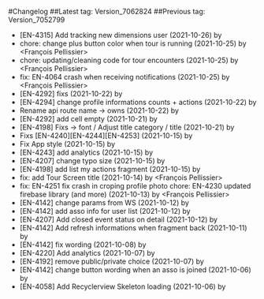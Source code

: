 #Changelog
##Latest tag: Version_7062824
##Previous tag: Version_7052799
* [EN-4315] Add tracking new dimensions user (2021-10-26) by <Jr>
* chore: change plus button color when tour is running (2021-10-25) by <François Pellissier>
* chore: updating/cleaning code for tour encounters (2021-10-25) by <François Pellissier>
* fix: EN-4064 crash when receiving notifications (2021-10-25) by <François Pellissier>
* [EN-4292] fixs (2021-10-22) by <Jr>
* [EN-4294] change profile informations counts + actions (2021-10-22) by <Jr>
* Rename api route name -> owns (2021-10-22) by <Jr>
* [EN-4292] add cell empty (2021-10-21) by <Jr>
* [EN-4198] Fixs -> font /  Adjust title category / title (2021-10-21) by <Jr>
* Fixs [EN-4240][EN-4244][EN-4253] (2021-10-15) by <Jr>
* Fix App style (2021-10-15) by <Jr>
* [EN-4243] add analytics (2021-10-15) by <Jr>
* [EN-4207] change typo size (2021-10-15) by <Jr>
* [EN-4198] add list my actions fragment (2021-10-15) by <Jr>
* fix: add Tour Screen title (2021-10-14) by <François Pellissier>
* fix: EN-4251 fix crash in croping profile photo chore: EN-4230 updated firebase library (and more) (2021-10-13) by <François Pellissier>
* [EN-4142] change params from WS (2021-10-12) by <Jr>
* [EN-4142] add asso info for user list (2021-10-12) by <Jr>
* [EN-4207] Add closed event status on detail (2021-10-12) by <Jr>
* [EN-4142] Add refresh informations when fragment back (2021-10-11) by <Jr>
* [EN-4142] fix wording (2021-10-08) by <Jr>
* [EN-4220] Add analytics (2021-10-07) by <Jr>
* [EN-4192] remove public/private choice (2021-10-07) by <Jr>
* [EN-4142] change button wording when an asso is joined (2021-10-06) by <Jr>
* [EN-4058] Add Recyclerview Skeleton loading (2021-10-06) by <Jr>
